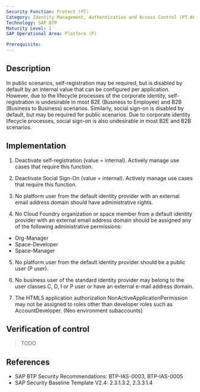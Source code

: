 ```yaml
---
Security Function: Protect (PT)
Category: Identity Management, Authentication and Access Control (PT.AC)
Technology: SAP BTP
Maturity Level: 1
SAP Operational Area: Platform (P)

Prerequisite: 
---
```


## Description

In public scenarios, self-registration may be required, but is disabled by default by an internal value that can be configured per application. However, due to the lifecycle processes of the corporate identity, self-registration is undesirable in most B2E (Business to Employee) and B2B (Business to Business) scenarios. Similarly, social sign-on is disabled by default, but may be required for public scenarios. Due to corporate identity lifecycle processes, social sign-on is also undesirable in most B2E and B2B scenarios.


## Implementation

1. Deactivate self-registration (value = internal). Actively manage use cases that require this function.

2. Deactivate Social Sign-On (value = internal). Actively manage use cases that require this function.

3. No platform user from the default identity provider with an external email address domain should have administrative rights.

4. No Cloud Foundry organization or space member from a default identity provider with an external email address domain should be assigned any of the following administrative permissions:
* Org-Manager
* Space-Developer
* Space-Manager

5. No platform user from the default identity provider should be a public user (P user).

6. No business user of the standard identity provider may belong to the user classes C, D, I or P user or have an external e-mail address domain.

7. The HTML5 application authorization NonActiveApplicationPermission may not be assigned to roles other than developer roles such as AccountDeveloper. (Neo environment subaccounts)


## Verification of control
> TODO


## References
* SAP BTP Security Recommendations: BTP-IAS-0003, BTP-IAS-0005
* SAP Security Baseline Template V2.4: 2.3.1.3.2, 2.3.3.1.4
